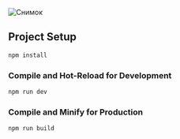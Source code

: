 ![Снимок](https://user-images.githubusercontent.com/45905083/218263701-943d551a-3d07-4753-9556-3a90fe9fdd79.PNG)


## Project Setup

```sh
npm install
```

### Compile and Hot-Reload for Development

```sh
npm run dev
```

### Compile and Minify for Production

```sh
npm run build
```
